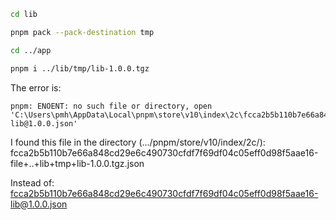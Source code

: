 ```bash
cd lib

pnpm pack --pack-destination tmp

cd ../app

pnpm i ../lib/tmp/lib-1.0.0.tgz
```

The error is:
```
pnpm: ENOENT: no such file or directory, open 'C:\Users\pmh\AppData\Local\pnpm\store\v10\index\2c\fcca2b5b110b7e66a848cd29e6c490730cfdf7f69df04c05eff0d98f5aae16-lib@1.0.0.json'
```

I found this file in the directory (.../pnpm/store/v10/index/2c/):
  fcca2b5b110b7e66a848cd29e6c490730cfdf7f69df04c05eff0d98f5aae16-file+..+lib+tmp+lib-1.0.0.tgz.json

Instead of:
  fcca2b5b110b7e66a848cd29e6c490730cfdf7f69df04c05eff0d98f5aae16-lib@1.0.0.json






